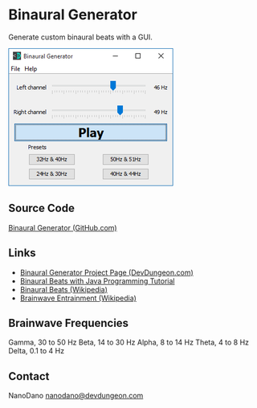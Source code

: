Binaural Generator
==================

Generate custom binaural beats with a GUI.

![Screenshot of main window](screenshots/mainWindow.png)


Source Code
-----------
[Binaural Generator (GitHub.com)](https://www.github.com/DevDungeon/BinauralGenerator)

Links
-----
* [Binaural Generator Project Page (DevDungeon.com)](http://www.devdungeon.com/projects/binaural-beat-generator)
* [Binaural Beats with Java Programming Tutorial](http://www.devdungeon.com/content/binaural-beats-java)
* [Binaural Beats (Wikipedia)](https://en.wikipedia.org/wiki/Binaural_beats)
* [Brainwave Entrainment (Wikipedia)](https://en.wikipedia.org/wiki/Brainwave_entrainment)

Brainwave Frequencies
---------------------
Gamma, 30 to 50 Hz
Beta,  14 to 30 Hz
Alpha, 8 to 14 Hz
Theta, 4 to 8 Hz
Delta, 0.1 to 4 Hz

Contact
-------
NanoDano <nanodano@devdungeon.com>
